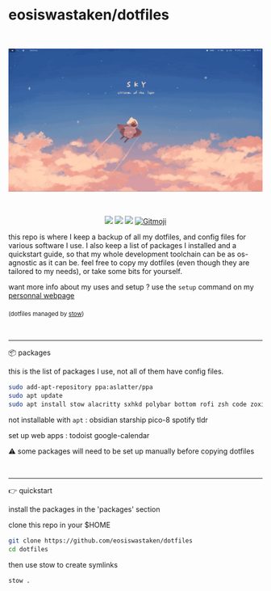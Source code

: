 # eosiswastaken/dotfiles

<br>

![image](https://raw.githubusercontent.com/eosiswastaken/dotfiles/main/.github/rice.gif)

<br>

<p align="center">
  <img src="https://img.shields.io/badge/Linux_Mint-87CF3E?style=for-the-badge&logo=linux-mint&logoColor=white" />
  <img src="https://img.shields.io/badge/lenovo%20laptop-E2231A?style=for-the-badge&logo=lenovo&logoColor=white" />
  <img src="https://img.shields.io/badge/alacritty-F46D01?style=for-the-badge&logo=alacritty&logoColor=white" />
  <a href="https://gitmoji.dev">
  <img
    src="https://img.shields.io/badge/gitmoji-%20😜%20😍-FFDD67.svg?style=for-the-badge"
    alt="Gitmoji"
  />
</a>
</p>

this repo is where I keep a backup of all my dotfiles, and config files for various software I use. I also keep a list of packages I installed and a quickstart guide, so that my whole development toolchain can be as os-agnostic as it can be.
feel free to copy my dotfiles (even though they are tailored to my needs), or take some bits for yourself.

want more info about my uses and setup ? use the `setup` command on my [personnal webpage](https://eosis.space)


<sub> (dotfiles managed by [stow](https://www.youtube.com/watch?v=y6XCebnB9gs&t=9s)) </sub>

<br>

---

📦 packages

this is the list of packages I use, not all of them have config files.

```bash
sudo add-apt-repository ppa:aslatter/ppa
sudo apt update
sudo apt install stow alacritty sxhkd polybar bottom rofi zsh code zoxide zsh-autosuggestions zsh-syntax-highlighting firefox vlc vim discord tmux ripgrep tree entr
```

not installable with `apt` : obsidian starship pico-8 spotify tldr

set up web apps : todoist google-calendar

⚠️ some packages will need to be set up manually before copying dotfiles

<br>

---


👉 quickstart

install the packages in the 'packages' section

clone this repo in your $HOME

```bash
git clone https://github.com/eosiswastaken/dotfiles
cd dotfiles
```

then use stow to create symlinks


```bash
stow .
```










